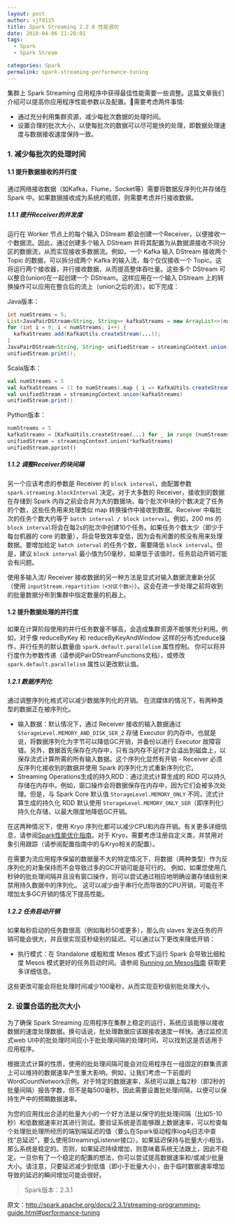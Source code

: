 ```yaml
---
layout: post
author: sjf0115
title: Spark Streaming 2.2.0 性能调优
date: 2018-04-06 11:28:01
tags:
  - Spark
  - Spark Stream

categories: Spark
permalink: spark-streaming-performance-tuning
---
```


集群上 Spark Streaming 应用程序中获得最佳性能需要一些调整。这篇文章我们介绍可以提高你应用程序性能参数以及配置。🏁需要考虑两件事情:
- 通过充分利用集群资源，减少每批次数据的处理时间。
- 设置合理的批次大小，以使每批次的数据可以尽可能快的处理，即数据处理速度与数据接收速度保持一致。

### 1. 减少每批次的处理时间

#### 1.1 提升数据接收的并行度

通过网络接收数据（如Kafka，Flume，Socket等）需要将数据反序列化并存储在 Spark 中。如果数据接收成为系统的瓶颈，则需要考虑并行接收数据。

##### 1.1.1 提升Receiver的并发度

运行在 Worker 节点上的每个输入 DStream 都会创建一个Receiver，以便接收一个数据流。因此，通过创建多个输入 DStream 并将其配置为从数据源接收不同分区的数据流，从而实现接收多数据流。例如，一个 Kafka 输入 DStream 接收两个 Topic 的数据，可以拆分成两个 Kafka 的输入流，每个仅仅接收一个 Topic。这将运行两个接收器，并行接收数据，从而提高整体吞吐量。这些多个 DStream 可以整合(union)在一起创建一个 DStream。这样应用在一个输入 DStream 上的转换操作可以应用在整合后的流上（union之后的流）。如下完成：

Java版本：
```java
int numStreams = 5;
List<JavaPairDStream<String, String>> kafkaStreams = new ArrayList<>(numStreams);
for (int i = 0; i < numStreams; i++) {
  kafkaStreams.add(KafkaUtils.createStream(...));
}
JavaPairDStream<String, String> unifiedStream = streamingContext.union(kafkaStreams.get(0), kafkaStreams.subList(1, kafkaStreams.size()));
unifiedStream.print();
```
Scala版本：
```scala
val numStreams = 5
val kafkaStreams = (1 to numStreams).map { i => KafkaUtils.createStream(...) }
val unifiedStream = streamingContext.union(kafkaStreams)
unifiedStream.print()
```
Python版本：
```python
numStreams = 5
kafkaStreams = [KafkaUtils.createStream(...) for _ in range (numStreams)]
unifiedStream = streamingContext.union(*kafkaStreams)
unifiedStream.pprint()
```

##### 1.1.2 调整Receiver的块间隔

另一个应该考虑的参数是 Receiver 的 `block interval`，由配置参数 `spark.streaming.blockInterval` 决定。对于大多数的 Receiver，接收到的数据在存储到 Spark 内存之前会合并为大的数据块。每个批次中块的个数决定了任务的个数，这些任务用来处理类似 map 转换操作中接收到数据。Receiver 中每批次的任务个数大约等于 `batch interval / block interval`。例如，200 ms 的 `block interval`将会在每2s的批次中创建10个任务。如果任务个数太少（即少于每台机器的 core 的数量），将会导致效率变低，因为会有闲置的核没有用来处理数据。要增加给定 `batch interval` 的任务个数，需要降低 `block interval`。但是，建议 `block interval` 最小值为50毫秒，如果低于该值时，任务启动开销可能会有问题。

使用多输入流/ Receiver 接收数据的另一种方法是显式对输入数据流重新分区（使用 `inputStream.repartition（<分区个数>）`）。这会在进一步处理之前将收到的批量数据分布到集群中指定数量的机器上。

#### 1.2 提升数据处理的并行度

如果在计算阶段使用的并行任务数量不够高，会造成集群资源不能够充分利用。例如，对于像 reduceByKey 和 reduceByKeyAndWindow 这样的分布式reduce操作，并行任务的默认数量由 `spark.default.parallelism` 属性控制。 你可以将并行度作为参数传递（请参阅PairDStreamFunctions文档），或修改 `spark.default.parallelism` 属性以更改默认值。

##### 1.2.1 数据序列化

通过调整序列化格式可以减少数据序列化的开销。 在流媒体的情况下，有两种类型的数据正在被序列化。

- 输入数据：默认情况下，通过 Receiver 接收的输入数据通过 `StorageLevel.MEMORY_AND_DISK_SER_2` 存储 Executor 的内存中。也就是说，将数据序列化为字节可以降低GC开销，并备份以进行 Executor 故障容错。另外，数据首先保存在内存中，只有当内存不足时才会溢出到磁盘上，以保存流式计算所需的所有输入数据。这个序列化显然有开销 - Receiver 必须反序列化接收到的数据并使用 Spark 的序列化方式重新序列化它。  
- Streaming Operations生成的持久RDD：通过流式计算生成的 RDD 可以持久存储在内存中。例如，窗口操作会将数据保存在内存中，因为它们会被多次处理。但是，与 Spark Core 默认值 `StorageLevel.MEMORY_ONLY` 不同，流式计算生成的持久化 RDD 默认使用 `StorageLevel.MEMORY_ONLY_SER`（即序列化）持久化存储，以最大限度地降低GC开销。

在这两种情况下，使用 Kryo 序列化都可以减少CPU和内存开销。有关更多详细信息，请参阅[Spark性能优化指南](http://spark.apache.org/docs/latest/tuning.html#data-serialization)。对于 Kryo，需要考虑注册自定义类，并禁用对象引用跟踪（请参阅配置指南中的与Kryo相关的配置）。

在需要为流应用程序保留的数据量不大的特定情况下，将数据（两种类型）作为反序列化的对象保持而不会导致过多的GC开销可能是可行的。 例如，如果您使用几秒钟的批处理间隔并且没有窗口操作，则可以尝试通过相应地明确设置存储级别来禁用持久数据中的序列化。 这可以减少由于串行化而导致的CPU开销，可能在不增加太多GC开销的情况下提高性能。

##### 1.2.2 任务启动开销

如果每秒启动的任务数很高（例如每秒50或更多），那么向 slaves 发送任务的开销可能会很大，并且很实现亚秒级别的延迟。可以通过以下更改来降低开销：
- 执行模式：在 Standalone 或粗粒度 Mesos 模式下运行 Spark 会导致比细粒度 Mesos 模式更好的任务启动时间。请参阅 [Running on Mesos指南](http://spark.apache.org/docs/latest/running-on-mesos.html) 获取更多详细信息。

这些更改可能会将批处理时间减少100毫秒，从而实现亚秒级别批处理大小。

### 2. 设置合适的批次大小

为了确保 Spark Streaming 应用程序在集群上稳定的运行，系统应该能够以接收数据的速度处理数据。换句话说，批处理数据应该跟接收速度一样快。通过监控流式web UI中的批处理时间应小于批处理间隔的处理时间，可以找到这是否适用于应用程序。

根据流式计算的性质，使用的批处理间隔可能会对应用程序在一组固定的群集资源上可以维持的数据速率产生重大影响。例如，让我们考虑一下前面的WordCountNetwork示例。对于特定的数据速率，系统可以跟上每2秒（即2秒的批量间隔）报告字数，但不是每500毫秒。因此需要设置批处理间隔，以便可以保持生产中的预期数据速率。

为您的应用找出合适的批量大小的一个好方法是以保守的批处理间隔（比如5-10秒）和低数据速率对其进行测试。要验证系统是否能够跟上数据速率，可以检查每个处理批处理所经历的端到端延迟的值（要么在Spark驱动程序log4j日志中查找“总延迟”，要么使用StreamingListener接口）。如果延迟保持与批量大小相当，那么系统是稳定的。否则，如果延迟持续增加，则意味着系统无法跟上，因此不稳定。一旦你有了一个稳定的配置的想法，你可以尝试提高数据速率和/或减少批量大小。请注意，只要延迟减少到低值（即小于批量大小），由于临时数据速率增加导致的延迟的瞬间增加可能会很好。

> Spark版本：2.3.1

原文：http://spark.apache.org/docs/2.3.1/streaming-programming-guide.html#performance-tuning

